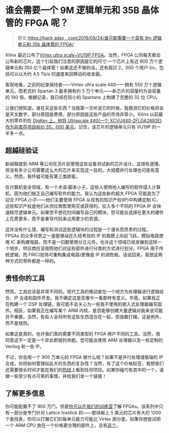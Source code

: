 # 谁会需要一个 9M 逻辑单元和 35B 晶体管的 FPGA 呢？

> 原文:[https://hack aday . com/2019/09/24/谁可能需要一个具有 9m 逻辑单元和 35b 晶体管的 FPGA/](https://hackaday.com/2019/09/24/who-could-possibly-need-an-fpga-with-9m-logic-cells-and-35b-transistors/)

Xilinx 最近公布了[Virtex ultra scale+VU19P FPGA](https://www.xilinx.com/news/press/2019/xilinx-announces-the-world-s-largest-fpga-featuring-9-million-system-logic-cells.html)。当然，FPGA 公司每天都会公布新的芯片。这个引起我们注意的原因是它的尺寸:一个芯片上有近 900 万个逻辑单元和 350 亿个晶体管！如果这还不够的话，还有超过 2，000 个用户 I/o，包括可以以大约 4.5 Tb/s 的速度来回移动的收发器。

客观地看，之前的纪录保持者——Virtex ultra scale 440——拥有 550 万个逻辑单元，而老式的 Spartan 3 最多拥有约 5 万个单元——新芯片的容量约为该容量的 180 倍。根据记录，我已经在较小的 Spartans 上构建了完整的 32 位 CPU。

让我们想知道。谁在买这些东西？当我第一次听说它的时候，我猜测它的价格将会是天文数字，部分原因是费用，部分原因是这些产品的市场非常小。Xilinx 以前最大的零件列在 [DigKey 上，他将 Ultrascale 440(一个 XCVU440-2FLGA2892E)作为非库存项目标价 55，000 美元](https://www.digikey.com/product-detail/en/xilinx-inc/XCVU440-2FLGA2892E/XCVU440-2FLGA2892E-ND/6132314)。记住，该芯片的逻辑单元只有 VU19P 的一半多一点。

## 超越硅验证

新闻稿提到 ARM 等公司在流片前使用这些设备测试新的芯片设计。这很有道理，但没有多少公司需要这么大的芯片来实现这一目的。大规模并行处理也可能有意义。然而，我怀疑可能有第三类顾客。

在计算机安全领域，有一个术语:脚本小子。这些人使用他人编写的软件侵入计算机，因为他们缺乏自己编写软件的能力。我认为这些新的超大 FPGA 可能是为了迎合 FPGA 小子——他们主要使用 FPGA 从现有的知识产权(IP)中构建定制 IC，这些知识产权是他们从供应商那里购买或获得的。拉入多个不同的 FPGA IP 会快速耗尽逻辑单元。如果您不想花时间编写自己的模块，您可能会选择在更大的硬件上花费更多，而不是重写代码来占用更少的资源。

这并没有什么错，编写和测试这些逻辑块的过程是一个漫长而昂贵的过程。FPGAs 的众多优势之一是能够站在久经考验的 IP 的肩膀上向前飞跃。模拟电路使用 IC 来构建电路，而不是一切都使用分立元件。也许这个领域已经发展到这样一个地步，供应商应该按照他们对这些部件进行分类的方式进行划分。FPGA 用于传统逻辑，而 FRIC(现场可重构集成电路)更像是 IP 的调色板。话说回来，我想这两种方式的零件都是一样的。

## 责怪你的工具

然而，工具应该是非常不同的。现代工具的推动是在一个地方为处理器进行逻辑综合、IP 合成和固件开发。我不确定这是否像乍一看那样有意义。毕竟，如果我正在构建一个 DSP 处理链，我可能不会关心为一些我不使用的嵌入式处理器编写固件。相反，如果我正在编写某个 ARM 内核，是否能够创建大量逻辑对我来说可能并不重要。当然，有些人会将所有这些东西混合在一起，但我敢打赌，这是例外，而不是规则。

如果这是真的，也许我们真的需要不同类型的 FPGA 用户不同的工具。当然，我同意这不一定是一个非此即彼的命题。您可能会使用 ARM 处理器以及一些定制的 Verilog 和一些 IP。

不过，你会用一个 900 万单元的 FPGA 做什么呢？如果不是并行处理或极端的 IP 合成，你将如何管理如此大的东西的复杂性？当然，有了这个价格标签，我想我们还需要很长时间才能在我们的[热线](https://hackaday.com/submit-a-tip/)上看到任何项目。如果你碰巧有其中的一个，请做一些至少有点可笑的事情，并给我们发一个链接！

## 了解更多信息

你可能配置不了 900 万门，但是[你可以在我们的训练营](https://hackaday.com/2018/08/06/learn-fpga-fast-with-hackadays-fpga-boot-camp/)了解 FPGAs。该系列中只有一部分是专门针对 Lattice Icestick 的——那块板上 5 美元的芯片有大约 1200 个查找表，你可以打赌它们的每单元能力可能比 Virtex 部分差。如果你想尝试把一个 ARM CPU 放在一个价格更合理的部件上，总有[这个](https://hackaday.com/2018/12/04/getting-started-with-free-arm-cores-on-xilinx/)。